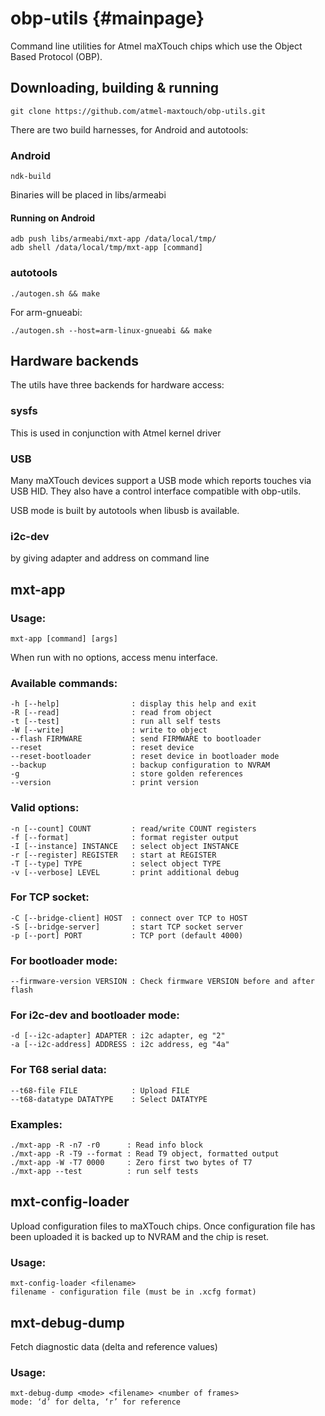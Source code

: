 obp-utils {#mainpage}
=========

Command line utilities for Atmel maXTouch chips which use the Object Based Protocol (OBP).

Downloading, building & running
-------------------------------

    git clone https://github.com/atmel-maxtouch/obp-utils.git

There are two build harnesses, for Android and autotools:

### Android

    ndk-build

Binaries will be placed in libs/armeabi

#### Running on Android

    adb push libs/armeabi/mxt-app /data/local/tmp/
    adb shell /data/local/tmp/mxt-app [command]

### autotools

    ./autogen.sh && make

For arm-gnueabi:

    ./autogen.sh --host=arm-linux-gnueabi && make

Hardware backends
-----------------

The utils have three backends for hardware access:

### sysfs

This is used in conjunction with Atmel kernel driver

### USB

Many maXTouch devices support a USB mode which reports touches via USB HID.
They also have a control interface compatible with obp-utils.

USB mode is built by autotools when libusb is available.

### i2c-dev

by giving adapter and address on command line

mxt-app
-------

### Usage:
    mxt-app [command] [args]

When run with no options, access menu interface.

### Available commands:

    -h [--help]                : display this help and exit
    -R [--read]                : read from object
    -t [--test]                : run all self tests
    -W [--write]               : write to object
    --flash FIRMWARE           : send FIRMWARE to bootloader
    --reset                    : reset device
    --reset-bootloader         : reset device in bootloader mode
    --backup                   : backup configuration to NVRAM
    -g                         : store golden references
    --version                  : print version

### Valid options:

    -n [--count] COUNT         : read/write COUNT registers
    -f [--format]              : format register output
    -I [--instance] INSTANCE   : select object INSTANCE
    -r [--register] REGISTER   : start at REGISTER
    -T [--type] TYPE           : select object TYPE
    -v [--verbose] LEVEL       : print additional debug

### For TCP socket:

    -C [--bridge-client] HOST  : connect over TCP to HOST
    -S [--bridge-server]       : start TCP socket server
    -p [--port] PORT           : TCP port (default 4000)

### For bootloader mode:

    --firmware-version VERSION : Check firmware VERSION before and after flash

### For i2c-dev and bootloader mode:

    -d [--i2c-adapter] ADAPTER : i2c adapter, eg "2"
    -a [--i2c-address] ADDRESS : i2c address, eg "4a"

### For T68 serial data:

    --t68-file FILE            : Upload FILE
    --t68-datatype DATATYPE    : Select DATATYPE

### Examples:

    ./mxt-app -R -n7 -r0      : Read info block
    ./mxt-app -R -T9 --format : Read T9 object, formatted output
    ./mxt-app -W -T7 0000     : Zero first two bytes of T7
    ./mxt-app --test          : run self tests

mxt-config-loader
-----------------

Upload configuration files to maXTouch chips. Once configuration file has been
uploaded it is backed up to NVRAM and the chip is reset.

### Usage:

    mxt-config-loader <filename>
    filename - configuration file (must be in .xcfg format)

mxt-debug-dump
--------------

Fetch diagnostic data (delta and reference values)

### Usage:

    mxt-debug-dump <mode> <filename> <number of frames>
    mode: ‘d’ for delta, ‘r’ for reference
